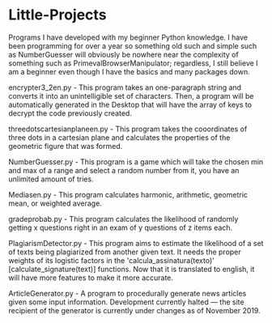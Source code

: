 # Little-Projects
Programs I have developed with my beginner Python knowledge. I have been programming for over a year so something old such and simple such as NumberGuesser will obviously be nowhere near the complexity of something such as PrimevalBrowserManipulator; regardless, I still believe I am a beginner even though I have the basics and many packages down.

encrypter3_2en.py - This program takes an one-paragraph string and converts it  into an unintelligible set of characters. Then, a program will be automatically generated in the Desktop that will have the array of keys to decrypt the code previously created.

threedotscartesianplaneen.py - This program takes the cooordinates of three dots in a cartesian plane and calculates the properties of the geometric figure that was formed.

NumberGuesser.py - This program is a game which will take the chosen min and max of a range and select a random number from it, you have an unlimited amount of tries.

Mediasen.py - This program calculates harmonic, arithmetic, geometric mean, or weighted average.

gradeprobab.py - This program calculates the likelihood of randomly getting x questions right in an exam of y questions of z items each.

PlagiarismDetector.py - This program aims to estimate the likelihood of a set of texts being plagiarized from another given text. It needs the proper weights of its logistic factors in the 'calcula_assinatura(texto)' [calculate_signature(text)] functions. Now that it is translated to english, it will have more features to make it more accurate.

ArticleGenerator.py - A program to procedurally generate news articles given some input information. Development currently halted — the site recipient of the generator is currently under changes as of November 2019.
